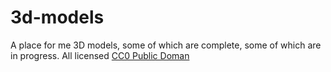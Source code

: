 # 3d-models
A place for me 3D models, some of which are complete, some of which are in progress.
All licensed <a href="https://creativecommons.org/publicdomain/zero/1.0/">CC0 Public Doman</a>
